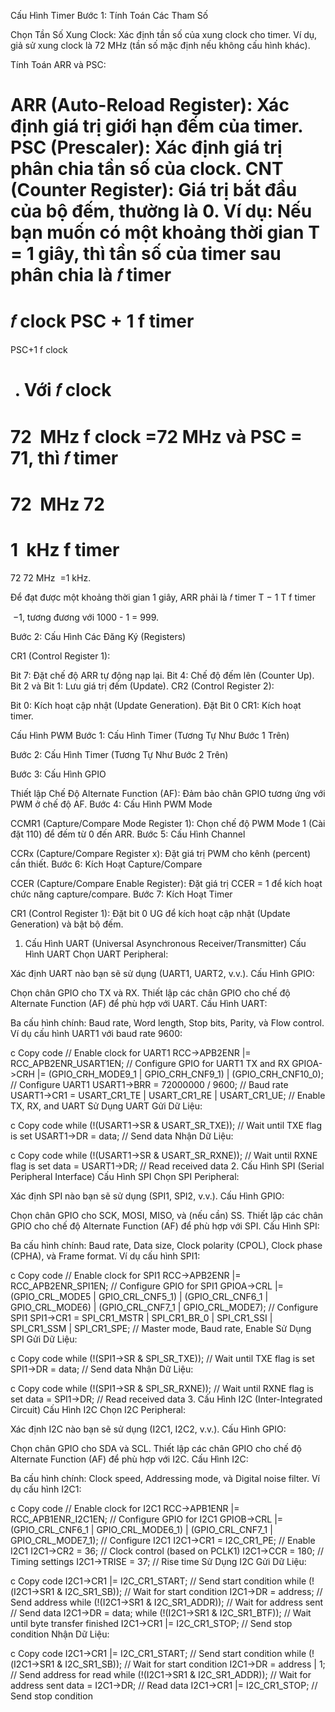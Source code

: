Cấu Hình Timer
Bước 1: Tính Toán Các Tham Số

Chọn Tần Số Xung Clock: Xác định tần số của xung clock cho timer. Ví dụ, giả sử xung clock là 72 MHz (tần số mặc định nếu không cấu hình khác).

Tính Toán ARR và PSC:

ARR (Auto-Reload Register): Xác định giá trị giới hạn đếm của timer.
PSC (Prescaler): Xác định giá trị phân chia tần số của clock.
CNT (Counter Register): Giá trị bắt đầu của bộ đếm, thường là 0.
Ví dụ: Nếu bạn muốn có một khoảng thời gian T = 1 giây, thì tần số của timer sau phân chia là 
𝑓
timer
=
𝑓
clock
PSC
+
1
f 
timer
​
 = 
PSC+1
f 
clock
​
 
​
 . Với 
𝑓
clock
=
72
 MHz
f 
clock
​
 =72 MHz và PSC = 71, thì 
𝑓
timer
=
72
 MHz
72
=
1
 kHz
f 
timer
​
 = 
72
72 MHz
​
 =1 kHz.

Để đạt được một khoảng thời gian 1 giây, ARR phải là 
𝑓
timer
T
−
1
T
f 
timer
​
 
​
 −1, tương đương với 1000 - 1 = 999.

Bước 2: Cấu Hình Các Đăng Ký (Registers)

CR1 (Control Register 1):

Bit 7: Đặt chế độ ARR tự động nạp lại.
Bit 4: Chế độ đếm lên (Counter Up).
Bit 2 và Bit 1: Lưu giá trị đếm (Update).
CR2 (Control Register 2):

Bit 0: Kích hoạt cập nhật (Update Generation).
Đặt Bit 0 CR1: Kích hoạt timer.

Cấu Hình PWM
Bước 1: Cấu Hình Timer (Tương Tự Như Bước 1 Trên)

Bước 2: Cấu Hình Timer (Tương Tự Như Bước 2 Trên)

Bước 3: Cấu Hình GPIO

Thiết lập Chế Độ Alternate Function (AF): Đảm bảo chân GPIO tương ứng với PWM ở chế độ AF.
Bước 4: Cấu Hình PWM Mode

CCMR1 (Capture/Compare Mode Register 1):
Chọn chế độ PWM Mode 1 (Cài đặt 110) để đếm từ 0 đến ARR.
Bước 5: Cấu Hình Channel

CCRx (Capture/Compare Register x): Đặt giá trị PWM cho kênh (percent) cần thiết.
Bước 6: Kích Hoạt Capture/Compare

CCER (Capture/Compare Enable Register): Đặt giá trị CCER = 1 để kích hoạt chức năng capture/compare.
Bước 7: Kích Hoạt Timer

CR1 (Control Register 1): Đặt bit 0 UG để kích hoạt cập nhật (Update Generation) và bật bộ đếm.


1. Cấu Hình UART (Universal Asynchronous Receiver/Transmitter)
Cấu Hình UART
Chọn UART Peripheral:

Xác định UART nào bạn sẽ sử dụng (UART1, UART2, v.v.).
Cấu Hình GPIO:

Chọn chân GPIO cho TX và RX.
Thiết lập các chân GPIO cho chế độ Alternate Function (AF) để phù hợp với UART.
Cấu Hình UART:

Ba cấu hình chính: Baud rate, Word length, Stop bits, Parity, và Flow control.
Ví dụ cấu hình UART1 với baud rate 9600:

c
Copy code
// Enable clock for UART1
RCC->APB2ENR |= RCC_APB2ENR_USART1EN;
// Configure GPIO for UART1 TX and RX
GPIOA->CRH |= (GPIO_CRH_MODE9_1 | GPIO_CRH_CNF9_1) | (GPIO_CRH_CNF10_0);
// Configure UART1
USART1->BRR = 72000000 / 9600; // Baud rate
USART1->CR1 = USART_CR1_TE | USART_CR1_RE | USART_CR1_UE; // Enable TX, RX, and UART
Sử Dụng UART
Gửi Dữ Liệu:

c
Copy code
while (!(USART1->SR & USART_SR_TXE)); // Wait until TXE flag is set
USART1->DR = data; // Send data
Nhận Dữ Liệu:

c
Copy code
while (!(USART1->SR & USART_SR_RXNE)); // Wait until RXNE flag is set
data = USART1->DR; // Read received data
2. Cấu Hình SPI (Serial Peripheral Interface)
Cấu Hình SPI
Chọn SPI Peripheral:

Xác định SPI nào bạn sẽ sử dụng (SPI1, SPI2, v.v.).
Cấu Hình GPIO:

Chọn chân GPIO cho SCK, MOSI, MISO, và (nếu cần) SS.
Thiết lập các chân GPIO cho chế độ Alternate Function (AF) để phù hợp với SPI.
Cấu Hình SPI:

Ba cấu hình chính: Baud rate, Data size, Clock polarity (CPOL), Clock phase (CPHA), và Frame format.
Ví dụ cấu hình SPI1:

c
Copy code
// Enable clock for SPI1
RCC->APB2ENR |= RCC_APB2ENR_SPI1EN;
// Configure GPIO for SPI1
GPIOA->CRL |= (GPIO_CRL_MODE5 | GPIO_CRL_CNF5_1) | (GPIO_CRL_CNF6_1 | GPIO_CRL_MODE6) | (GPIO_CRL_CNF7_1 | GPIO_CRL_MODE7);
// Configure SPI1
SPI1->CR1 = SPI_CR1_MSTR | SPI_CR1_BR_0 | SPI_CR1_SSI | SPI_CR1_SSM | SPI_CR1_SPE; // Master mode, Baud rate, Enable
Sử Dụng SPI
Gửi Dữ Liệu:

c
Copy code
while (!(SPI1->SR & SPI_SR_TXE)); // Wait until TXE flag is set
SPI1->DR = data; // Send data
Nhận Dữ Liệu:

c
Copy code
while (!(SPI1->SR & SPI_SR_RXNE)); // Wait until RXNE flag is set
data = SPI1->DR; // Read received data
3. Cấu Hình I2C (Inter-Integrated Circuit)
Cấu Hình I2C
Chọn I2C Peripheral:

Xác định I2C nào bạn sẽ sử dụng (I2C1, I2C2, v.v.).
Cấu Hình GPIO:

Chọn chân GPIO cho SDA và SCL.
Thiết lập các chân GPIO cho chế độ Alternate Function (AF) để phù hợp với I2C.
Cấu Hình I2C:

Ba cấu hình chính: Clock speed, Addressing mode, và Digital noise filter.
Ví dụ cấu hình I2C1:

c
Copy code
// Enable clock for I2C1
RCC->APB1ENR |= RCC_APB1ENR_I2C1EN;
// Configure GPIO for I2C1
GPIOB->CRL |= (GPIO_CRL_CNF6_1 | GPIO_CRL_MODE6_1) | (GPIO_CRL_CNF7_1 | GPIO_CRL_MODE7_1);
// Configure I2C1
I2C1->CR1 = I2C_CR1_PE; // Enable I2C1
I2C1->CR2 = 36; // Clock control (based on PCLK1)
I2C1->CCR = 180; // Timing settings
I2C1->TRISE = 37; // Rise time
Sử Dụng I2C
Gửi Dữ Liệu:

c
Copy code
I2C1->CR1 |= I2C_CR1_START; // Send start condition
while (!(I2C1->SR1 & I2C_SR1_SB)); // Wait for start condition
I2C1->DR = address; // Send address
while (!(I2C1->SR1 & I2C_SR1_ADDR)); // Wait for address sent
// Send data
I2C1->DR = data;
while (!(I2C1->SR1 & I2C_SR1_BTF)); // Wait until byte transfer finished
I2C1->CR1 |= I2C_CR1_STOP; // Send stop condition
Nhận Dữ Liệu:

c
Copy code
I2C1->CR1 |= I2C_CR1_START; // Send start condition
while (!(I2C1->SR1 & I2C_SR1_SB)); // Wait for start condition
I2C1->DR = address | 1; // Send address for read
while (!(I2C1->SR1 & I2C_SR1_ADDR)); // Wait for address sent
data = I2C1->DR; // Read data
I2C1->CR1 |= I2C_CR1_STOP; // Send stop condition

